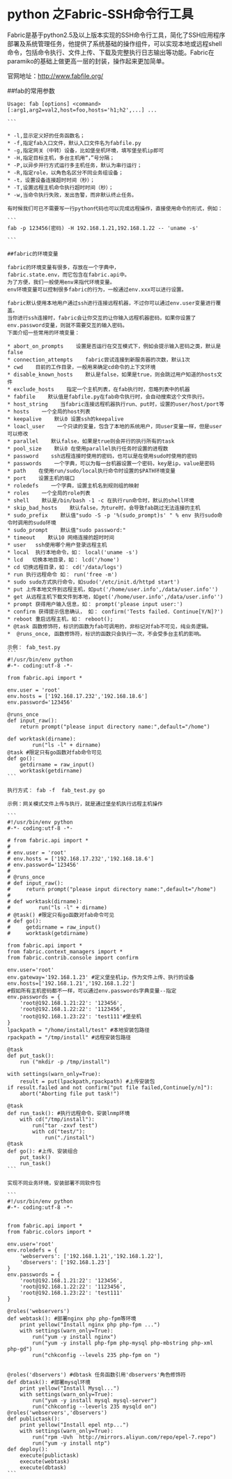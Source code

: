  # python 之Fabric-SSH命令行工具


Fabric是基于python2.5及以上版本实现的SSH命令行工具，简化了SSH应用程序部署及系统管理任务，他提供了系统基础的操作组件，可以实现本地或远程shell命令，包括命令执行、文件上传、下载及完整执行日志输出等功能。Fabric在paramiko的基础上做更高一层的封装，操作起来更加简单。

官网地址：http://www.fabfile.org/

##fab的常用参数
``````
Usage: fab [options] <command>[:arg1,arg2=val2,host=foo,hosts='h1;h2',...] ...

```

* -l,显示定义好的任务函数名；
* -f,指定fab入口文件，默认入口文件名为fabfile.py
* -g,指定网关（中转）设备，比如堡垒机环境，填写堡垒机ip即可
* -H,指定目标主机，多台主机用“，”号分隔；
* -P,以异步并行方式运行多主机任务，默认为串行运行；
* -R,指定role，以角色名区分不同业务组设备；
* -t，设置设备连接超时时间（秒）；
* -T,设置远程主机命令执行超时时间（秒）；
* -w,当命令执行失败，发出告警，而非默认终止任务。

有时候我们可已不需要写一行python代码也可以完成远程操作，直接使用命令的形式，例如：

```
fab -p 123456(密码) -H 192.168.1.21,192.168.1.22 -- 'uname -s'

```

##fabric的环境变量

fabric的环境变量有很多，存放在一个字典中，
fabric.state.env，而它包含在fabric.api中。
为了方便，我们一般使用env来指代环境变量。
env环境变量可以控制很多fabric的行为，一般通过env.xxx可以进行设置。
 
fabric默认使用本地用户通过ssh进行连接远程机器，不过你可以通过env.user变量进行覆盖。
当你进行ssh连接时，fabric会让你交互的让你输入远程机器密码，如果你设置了env.password变量，则就不需要交互的输入密码。
下面介绍一些常用的环境变量：

* abort_on_prompts    设置是否运行在交互模式下，例如会提示输入密码之类，默认是false
* connection_attempts    fabric尝试连接到新服务器的次数，默认1次
* cwd    目前的工作目录，一般用来确定cd命令的上下文环境
* disable_known_hosts    默认是false，如果是true，则会跳过用户知道的hosts文件
* exclude_hosts    指定一个主机列表，在fab执行时，忽略列表中的机器
* fabfile    默认值是fabfile.py在fab命令执行时，会自动搜索这个文件执行。
* host_string    当fabric连接远程机器执行run、put时，设置的user/host/port等
* hosts    一个全局的host列表
* keepalive    默认0 设置ssh的keepalive
* loacl_user    一个只读的变量，包含了本地的系统用户，同user变量一样，但是user可以修改
* parallel    默认false，如果是true则会并行的执行所有的task
* pool_size    默认0 在使用parallel执行任务时设置的进程数
* password    ssh远程连接时使用的密码，也可以是在使用sudo时使用的密码
* passwords    一个字典，可以为每一台机器设置一个密码，key是ip，value是密码
* path    在使用run/sudo/local执行命令时设置的$PATH环境变量
* port    设置主机的端口
* roledefs    一个字典，设置主机名到规则组的映射
* roles    一个全局的role列表
* shell    默认是/bin/bash -1 -c 在执行run命令时，默认的shell环境
* skip_bad_hosts    默认false，为ture时，会导致fab跳过无法连接的主机
* sudo_prefix    默认值"sudo -S -p '%(sudo_prompt)s' " % env 执行sudo命令时调用的sudo环境
* sudo_prompt    默认值"sudo password:"
* timeout    默认10 网络连接的超时时间
* user   ssh使用哪个用户登录远程主机
* local  执行本地命令，如： local('uname -s')
* lcd   切换本地目录，如： lcd('/home')
* cd 切换远程目录，如： cd('/data/logs')
* run 执行远程命令 如： run('free -m')
* sudo sudo方式执行命令，如sudo('/etc/init.d/httpd start')
* put 上传本地文件到远程主机，如put('/home/user.info',/data/user.info'')
* get 从远程主机下载文件到本地，如get('/home/user.info',/data/user.info'')
* prompt 获得用户输入信息，如： prompt('please input user:')
* confirm 获得提示信息确认， 如： confirm('Tests failed. Continue[Y/N]?')
* reboot 重启远程主机，如： reboot();
* @task 函数修饰符，标识的函数为fab可调用的，非标记对fab不可见，纯业务逻辑。
*  @runs_once, 函数修饰符，标识的函数只会执行一次，不会受多台主机的影响。

示例： fab_test.py
```
#!/usr/bin/env python
#-*- coding:utf-8 -*-

from fabric.api import *

env.user = 'root'
env.hosts = ['192.168.17.232','192.168.18.6']
env.password='123456'

@runs_once
def input_raw():
    return prompt("please input directory name:",default="/home")

def worktask(dirname):
        run("ls -l" + dirname)
@task #限定只有go函数对fab命令可见
def go():
    getdirname = raw_input()
    worktask(getdirname)
```

执行方式： fab -f  fab_test.py go

示例：网关模式文件上传与执行，就是通过堡垒机执行远程主机操作

```
#!/usr/bin/env python
#-*- coding:utf-8 -*-

# from fabric.api import *
#
# env.user = 'root'
# env.hosts = ['192.168.17.232','192.168.18.6']
# env.password='123456'
#
# @runs_once
# def input_raw():
#     return prompt("please input directory name:",default="/home")
#
# def worktask(dirname):
#         run("ls -l" + dirname)
# @task() #限定只有go函数对fab命令可见
# def go():
#     getdirname = raw_input()
#     worktask(getdirname)

from fabric.api import *
from fabric.context_managers import *
from fabric.contrib.console import confirm

env.user='root'
env.gateway='192.168.1.23' #定义堡垒机ip，作为文件上传、执行的设备
env.hosts=['192.168.1.21','192.168.1.22']
#假如所有主机密码都不一样，可以通过env.passwords字典变量--指定
env.passwords = {
    'root@192.168.1.21:22': '123456',
    'root@192.168.1.22:22': '1123456',
    'root@192.168.1.23:22': 'test111'#堡垒机
}
lpackpath = "/home/install/test" #本地安装包路径
rpackpath = "/tmp/install" #远程安装包路径

@task
def put_task():
    run ("mkdir -p /tmp/install")

with settings(warn_only=True):
    result = put(lpackpath,rpackpath) #上传安装包
if result.failed and not confirm("put file failed,Continue[y/n]"):
    abort("Aborting file put task!")

@task
def run_task(): #执行远程命令，安装lnmp环境
    with cd("/tmp/install"):
        run("tar -zxvf test")
        with cd("test/"):
            run("./install")
@task
def go(): #上传、安装组合
    put_task()
    run_task()
```

实现不同业务环境，安装部署不同软件包

```
#!/usr/bin/env python
#-*- coding:utf-8 -*-


from fabric.api import *
from fabric.colors import *

env.user='root'
env.roledefs = {
    'webservers': ['192.168.1.21','192.168.1.22'],
    'dbservers': ['192.168.1.23']
}
env.passwords = {
    'root@192.168.1.21:22': '123456',
    'root@192.168.1.22:22': '1123456',
    'root@192.168.1.23:22': 'test111'
}

@roles('webservers')
def webtask(): #部署nginx php php-fpm等环境
    print yellow("Install nginx php php-fpm ...")
    with settings(warn_only=True):
        run("yum -y install nginx")
        run("yum -y install php-fpm php-mysql php-mbstring php-xml php-gd")
        run("chkconfig --levels 235 php-fpm on ")


@roles('dbservers') #dbtask 任务函数引用'dbservers'角色修饰符
def dbtask(): #部署mysql环境
    print yellow("Install Mysql...")
    with settings(warn_only=True):
        run("yum -y install mysql mysql-server")
        run("chkconfig --leverls 235 mysqld on")
@roles('webservers','dbservers')
def publictask():
    print yellow("Install epel ntp...")
    with settings(warn_only=True):
        run("rpm -Uvh  http://mirrors.aliyun.com/repo/epel-7.repo")
        run("yum -y install ntp")
def deploy():
    execute(publictask)
    execute(webtask)
    execute(dbtask)
```
